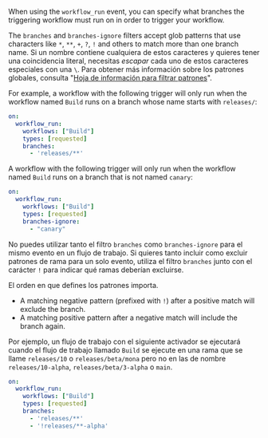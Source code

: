 
When using the `workflow_run` event, you can specify what branches the triggering workflow must run on in order to trigger your workflow.

The `branches` and `branches-ignore` filters accept glob patterns that use characters like `*`, `**`, `+`, `?`, `!` and others to match more than one branch name. Si un nombre contiene cualquiera de estos caracteres y quieres tener una coincidencia literal, necesitas *escapar* cada uno de estos caracteres especiales con una `\`. Para obtener más información sobre los patrones globales, consulta "[Hoja de información para filtrar patrones](/actions/using-workflows/workflow-syntax-for-github-actions#filter-pattern-cheat-sheet)".

For example, a workflow with the following trigger will only run when the workflow named `Build` runs on a branch whose name starts with `releases/`:

```yaml
on:
  workflow_run:
    workflows: ["Build"]
    types: [requested]
    branches:
      - 'releases/**'
```

A workflow with the following trigger will only run when the workflow named `Build` runs on a branch that is not named `canary`:

```yaml
on:
  workflow_run:
    workflows: ["Build"]
    types: [requested]
    branches-ignore:
      - "canary"
```

No puedes utilizar tanto el filtro `branches` como `branches-ignore` para el mismo evento en un flujo de trabajo. Si quieres tanto incluir como excluir patrones de rama para un solo evento, utiliza el filtro `branches` junto con el carácter `!` para indicar qué ramas deberían excluirse.

El orden en que defines los patrones importa.

- A matching negative pattern (prefixed with `!`) after a positive match will exclude the branch.
- A matching positive pattern after a negative match will include the branch again.

Por ejemplo, un flujo de trabajo con el siguiente activador se ejecutará cuando el flujo de trabajo llamado `Build` se ejecute en una rama que se llame `releases/10` o `releases/beta/mona` pero no en las de nombre `releases/10-alpha`, `releases/beta/3-alpha` o `main`.

```yaml
on:
  workflow_run:
    workflows: ["Build"]
    types: [requested]
    branches:
      - 'releases/**'
      - '!releases/**-alpha'
```

